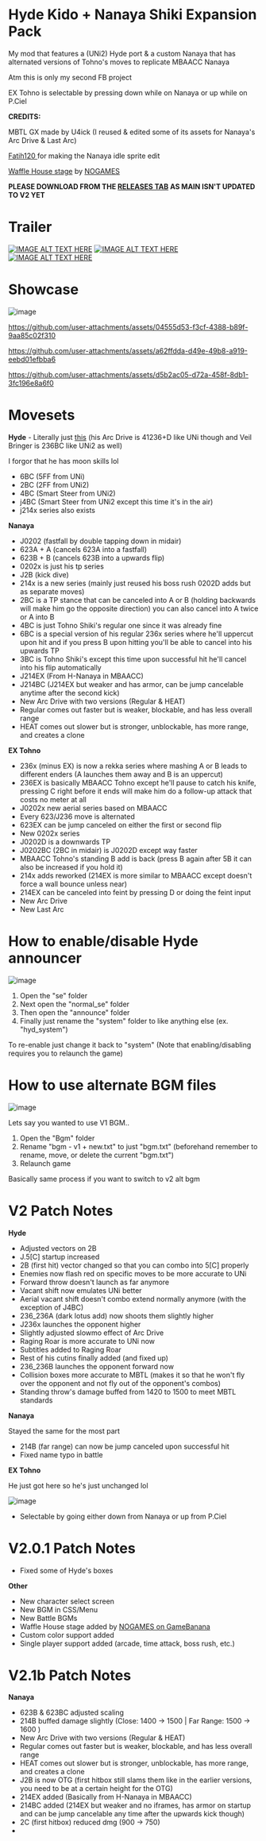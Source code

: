 # Hyde Kido + Nanaya Shiki Expansion Pack
My mod that features a (UNi2) Hyde port & a custom Nanaya that has alternated versions of Tohno's moves to replicate MBAACC Nanaya


Atm this is only my second FB project

EX Tohno is selectable by pressing down while on Nanaya or up while on P.Ciel

**CREDITS:** 

MBTL GX made by U4ick (I reused & edited some of its assets for Nanaya's Arc Drive & Last Arc)

[Fatih120 ](https://github.com/Fatih120) for making the Nanaya idle sprite edit

[Waffle House stage](https://gamebanana.com/mods/367862) by [NOGAMES](https://gamebanana.com/members/2108630) 

**PLEASE DOWNLOAD FROM THE [RELEASES TAB](https://github.com/ReallyRealer/Hyde-Kido-Nanaya-Shiki-Expansion-Pack/releases) AS MAIN ISN'T UPDATED TO V2 YET** 

# Trailer
[![IMAGE ALT TEXT HERE](https://img.youtube.com/vi/2hXgKpWCHTU/0.jpg)](https://www.youtube.com/watch?v=2hXgKpWCHTU)
[![IMAGE ALT TEXT HERE](https://img.youtube.com/vi/wOhzSrCsMzg/0.jpg)](https://www.youtube.com/watch?v=wOhzSrCsMzg)
[![IMAGE ALT TEXT HERE](https://img.youtube.com/vi/wU6msn0UArA/0.jpg)](https://www.youtube.com/watch?v=wU6msn0UArA)


# Showcase

![image](https://github.com/user-attachments/assets/9c45fb71-b476-4d6a-8f93-ee6cf92e3d52)


https://github.com/user-attachments/assets/04555d53-f3cf-4388-b89f-9aa85c02f310


https://github.com/user-attachments/assets/a62ffdda-d49e-49b8-a919-eebd01efbba6



https://github.com/user-attachments/assets/d5b2ac05-d72a-458f-8db1-3fc196e8a6f0





# Movesets
**Hyde** - Literally just [this](https://wiki.gbl.gg/w/Under_Night_In-Birth/UNI2/Hyde#Move_List) (his Arc Drive is 41236+D like UNi though and Veil Bringer is 236BC like UNi2 as well)

I forgor that he has moon skills lol
- 6BC (5FF from UNi)
- 2BC (2FF from UNi2)
- 4BC (Smart Steer from UNi2)
- j4BC (Smart Steer from UNi2 except this time it's in the air)
- j214x series also exists


**Nanaya** 
- J0202 (fastfall by double tapping down in midair)
- 623A + A (cancels 623A into a fastfall)
- 623B + B (cancels 623B into a upwards flip)
- 0202x is just his tp series
- J2B (kick dive)
- 214x is a new series (mainly just reused his boss rush 0202D adds but as separate moves)
- 2BC is a TP stance that can be canceled into A or B (holding backwards will make him go the opposite direction) you can also cancel into A twice or A into B
- 4BC is just Tohno Shiki's regular one since it was already fine
- 6BC is a special version of his regular 236x series where he'll uppercut upon hit and if you press B upon hitting you'll be able to cancel into his upwards TP
- 3BC is Tohno Shiki's except this time upon successful hit he'll cancel into his flip automatically
- J214EX (From H-Nanaya in MBAACC)
- J214BC (J214EX but weaker and has armor, can be jump cancelable anytime after the second kick)
- New Arc Drive with two versions (Regular & HEAT)
- Regular comes out faster but is weaker, blockable, and has less overall range
- HEAT comes out slower but is stronger, unblockable, has more range, and creates a clone

**EX Tohno** 
- 236x (minus EX) is now a rekka series where mashing A or B leads to different enders (A launches them away and B is an uppercut)
- 236EX is basically MBAACC Tohno except he'll pause to catch his knife, pressing C right before it ends will make him do a follow-up attack that costs no meter at all
- J0202x new aerial series based on MBAACC
- Every 623/J236 move is alternated
- 623EX can be jump canceled on either the first or second flip
- New 0202x series
- J0202D is a downwards TP
- J0202BC (2BC in midair) is J0202D except way faster
- MBAACC Tohno's standing B add is back (press B again after 5B it can also be increased if you hold it)
- 214x adds reworked (214EX is more similar to MBAACC except doesn't force a wall bounce unless near)
- 214EX can be canceled into feint by pressing D or doing the feint input
- New Arc Drive
- New Last Arc


# How to enable/disable Hyde announcer

![image](https://github.com/user-attachments/assets/0a65a0b9-52cd-4c8c-b067-73585b4f9155)

1. Open the "se" folder
2. Next open the "normal_se" folder
3. Then open the "announce" folder
4. Finally just rename the "system" folder to like anything else (ex. "hyd_system")

To re-enable just change it back to "system" (Note that enabling/disabling requires you to relaunch the game)

# How to use alternate BGM files

![image](https://github.com/user-attachments/assets/197c364f-050f-4262-b156-1683851a58f8)

Lets say you wanted to use V1 BGM..

1. Open the "Bgm" folder
2. Rename "bgm - v1 + new.txt" to just "bgm.txt" (beforehand remember to rename, move, or delete the current "bgm.txt")
3. Relaunch game

Basically same process if you want to switch to v2 alt bgm

# V2 Patch Notes

**Hyde** 
-  Adjusted vectors on 2B
-  J.5[C] startup increased
-  2B (first hit) vector changed so that you can combo into 5[C] properly
-  Enemies now flash red on specific moves to be more accurate to UNi
-  Forward throw doesn't launch as far anymore
-  Vacant shift now emulates UNi better
-  Aerial vacant shift doesn't combo extend normally anymore (with the exception of J4BC)
-  236_236A (dark lotus add) now shoots them slightly higher
-  J236x launches the opponent higher
-  Slightly adjusted slowmo effect of Arc Drive
-  Raging Roar is more accurate to UNi now
-  Subtitles added to Raging Roar
-  Rest of his cutins finally added (and fixed up)
-  236_236B launches the opponent forward now
-  Collision boxes more accurate to MBTL (makes it so that he won't fly over the opponent and not fly out of the opponent's combos)
-  Standing throw's damage buffed from 1420 to 1500 to meet MBTL standards

**Nanaya**

Stayed the same for the most part
- 214B (far range) can now be jump canceled upon successful hit
- Fixed name typo in battle

**EX Tohno**

He just got here so he's just unchanged lol

![image](https://github.com/user-attachments/assets/6bc16880-20c6-4f19-82f9-8014f8bec7a0)


- Selectable by going either down from Nanaya or up from P.Ciel


# V2.0.1 Patch Notes

- Fixed some of Hyde's boxes



**Other**
- New character select screen
- New BGM in CSS/Menu
- New Battle BGMs
- Waffle House stage added by [NOGAMES on GameBanana](https://gamebanana.com/members/2108630)
- Custom color support added
- Single player support added (arcade, time attack, boss rush, etc.)

# V2.1b Patch Notes
**Nanaya**
- 623B & 623BC adjusted scaling
- 214B buffed damage slightly (Close: 1400 -> 1500 | Far Range: 1500 -> 1600 )
- New Arc Drive with two versions (Regular & HEAT)
- Regular comes out faster but is weaker, blockable, and has less overall range
- HEAT comes out slower but is stronger, unblockable, has more range, and creates a clone
- J2B is now OTG (first hitbox still slams them like in the earlier versions, you need to be at a certain height for the OTG)
- 214EX added (Basically from H-Nanaya in MBAACC)
- 214BC added (214EX but weaker and no iframes, has armor on startup and can be jump cancelable any time after the upwards kick though)
- 2C (first hitbox) reduced dmg (900 -> 750)
- 
